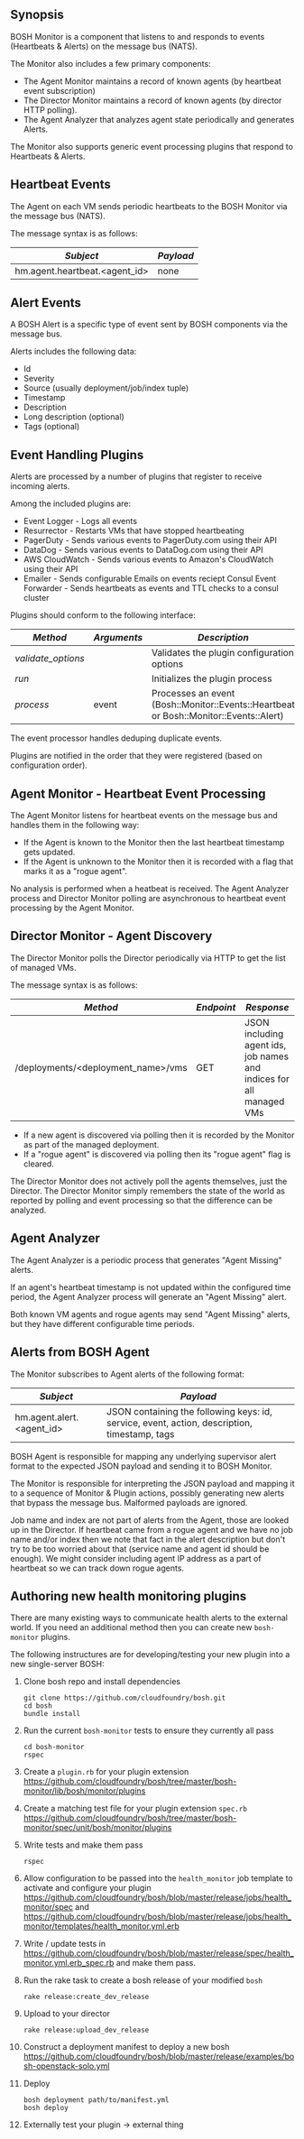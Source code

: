 ## Synopsis

BOSH Monitor is a component that listens to and responds to events (Heartbeats & Alerts) on the message bus (NATS).

The Monitor also includes a few primary components:
- The Agent Monitor maintains a record of known agents (by heartbeat event subscription)
- The Director Monitor maintains a record of known agents (by director HTTP polling).
- The Agent Analyzer that analyzes agent state periodically and generates Alerts.

The Monitor also supports generic event processing plugins that respond to Heartbeats & Alerts.

## Heartbeat Events

The Agent on each VM sends periodic heartbeats to the BOSH Monitor via the message bus (NATS).

The message syntax is as follows:

| *Subject* | *Payload* |
|-----------|-----------|
| hm.agent.heartbeat.\<agent_id\> | none |

## Alert Events

A BOSH Alert is a specific type of event sent by BOSH components via the message bus.

Alerts includes the following data:

- Id
- Severity
- Source (usually deployment/job/index tuple)
- Timestamp
- Description
- Long description (optional)
- Tags (optional)

## Event Handling Plugins

Alerts are processed by a number of plugins that register to receive incoming alerts.

Among the included plugins are:
- Event Logger - Logs all events
- Resurrector - Restarts VMs that have stopped heartbeating
- PagerDuty - Sends various events to PagerDuty.com using their API
- DataDog - Sends various events to DataDog.com using their API
- AWS CloudWatch - Sends various events to Amazon's CloudWatch using their API
- Emailer - Sends configurable Emails on events reciept
  Consul Event Forwarder - Sends heartbeats as events and TTL checks to a consul cluster
  
Plugins should conform to the following interface:

| *Method* | *Arguments* | *Description* |
|----------|-------------|---------------|
| *validate_options* | | Validates the plugin configuration options |
| *run* | | Initializes the plugin process |
| *process* | event | Processes an event (Bosh::Monitor::Events::Heartbeat or Bosh::Monitor::Events::Alert) |

The event processor handles deduping duplicate events.

Plugins are notified in the order that they were registered (based on configuration order).

## Agent Monitor - Heartbeat Event Processing

The Agent Monitor listens for heartbeat events on the message bus and handles them in the following way:

- If the Agent is known to the Monitor then the last heartbeat timestamp gets updated.
- If the Agent is unknown to the Monitor then it is recorded with a flag that marks it as a "rogue agent".

No analysis is performed when a heatbeat is received. The Agent Analyzer process and Director Monitor polling are asynchronous to heartbeat event processing by the Agent Monitor.

## Director Monitor - Agent Discovery

The Director Monitor polls the Director periodically via HTTP to get the list of managed VMs.

The message syntax is as follows:

| *Method* | *Endpoint* | *Response* |
|----------|------------|------------|
| /deployments/\<deployment_name\>/vms | GET | JSON including agent ids, job names and indices for all managed VMs |

- If a new agent is discovered via polling then it is recorded by the Monitor as part of the managed deployment.
- If a "rogue agent" is discovered via polling then its "rogue agent" flag is cleared.

The Director Monitor does not actively poll the agents themselves, just the Director. The Director Monitor simply remembers the state of the world as reported by polling and event processing so that the difference can be analyzed.

## Agent Analyzer

The Agent Analyzer is a periodic process that generates "Agent Missing" alerts.

If an agent's heartbeat timestamp is not updated within the configured time period, the Agent Analyzer process will generate an "Agent Missing" alert.

Both known VM agents and rogue agents may send "Agent Missing" alerts, but they have different configurable time periods.

## Alerts from BOSH Agent

The Monitor subscribes to Agent alerts of the following format:

| *Subject* | *Payload* |
|-----------|-----------|
| hm.agent.alert.\<agent_id\> | JSON containing the following keys: id, service, event, action, description, timestamp, tags |

BOSH Agent is responsible for mapping any underlying supervisor alert format to the expected JSON payload and sending it to BOSH Monitor.

The Monitor is responsible for interpreting the JSON payload and mapping it to a sequence of Monitor & Plugin actions, possibly generating new alerts that bypass the message bus. Malformed payloads are ignored.

Job name and index are not part of alerts from the Agent, those are looked up in the Director. If heartbeat came from a rogue agent and we have no job name and/or index then we note that fact in the alert description but don't try to be too worried about that (service name and agent id should be enough). We might consider including agent IP address as a part of heartbeat so we can track down rogue agents.

## Authoring new health monitoring plugins

There are many existing ways to communicate health alerts to the external world. If you need an additional method then you can create new `bosh-monitor` plugins.

The following instructures are for developing/testing your new plugin into a new single-server BOSH:

1. Clone bosh repo and install dependencies

    ```
    git clone https://github.com/cloudfoundry/bosh.git
    cd bosh
    bundle install
    ```

2. Run the current `bosh-monitor` tests to ensure they currently all pass

    ```
    cd bosh-monitor
    rspec
    ```

2. Create a `plugin.rb` for your plugin extension https://github.com/cloudfoundry/bosh/tree/master/bosh-monitor/lib/bosh/monitor/plugins
3. Create a matching test file for your plugin extension `spec.rb` https://github.com/cloudfoundry/bosh/tree/master/bosh-monitor/spec/unit/bosh/monitor/plugins
4. Write tests and make them pass

    ```
    rspec
    ```

5. Allow configuration to be passed into the `health_monitor` job template to activate and configure your plugin https://github.com/cloudfoundry/bosh/blob/master/release/jobs/health_monitor/spec and https://github.com/cloudfoundry/bosh/blob/master/release/jobs/health_monitor/templates/health_monitor.yml.erb
6. Write / update tests in https://github.com/cloudfoundry/bosh/blob/master/release/spec/health_monitor.yml.erb_spec.rb and make them pass.
7. Run the rake task to create a bosh release of your modified `bosh`

    ```
    rake release:create_dev_release
    ```

8. Upload to your director

    ```
    rake release:upload_dev_release
    ```

9. Construct a deployment manifest to deploy a new bosh https://github.com/cloudfoundry/bosh/blob/master/release/examples/bosh-openstack-solo.yml
10. Deploy

    ```
    bosh deployment path/to/manifest.yml
    bosh deploy
    ```

11. Externally test your plugin -> external thing
